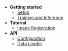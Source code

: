 <!-- docs/_sidebar.md -->

- **Getting started**
  - [Setup](quick_start_setup.md)
  - [Training and Inference](quick_start_train.md)
- **Tutorial**
  - [Image Registration](tutorial_registration.md)
- **API**
  - [Configuration](api_configuration.md)
  - [Data Loader](api_data_loader.md)
